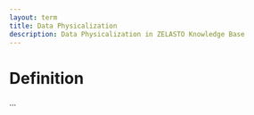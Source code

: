 ```yaml
---
layout: term
title: Data Physicalization
description: Data Physicalization in ZELASTO Knowledge Base
---
```


# Definition
...
